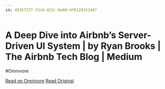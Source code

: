 ```yaml
---
id: 49357277-f2c8-423c-9a00-4f8128153497
---
```


# A Deep Dive into Airbnb’s Server-Driven UI System | by Ryan Brooks | The Airbnb Tech Blog | Medium
#Omnivore

[Read on Omnivore](https://omnivore.app/me/a-deep-dive-into-airbnb-s-server-driven-ui-system-by-ryan-brooks-18f9a9fc62d)
[Read Original](https://medium.com/airbnb-engineering/a-deep-dive-into-airbnbs-server-driven-ui-system-842244c5f5)


